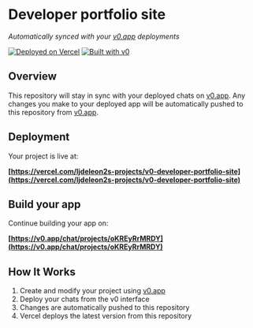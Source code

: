 # Developer portfolio site

*Automatically synced with your [v0.app](https://v0.app) deployments*

[![Deployed on Vercel](https://img.shields.io/badge/Deployed%20on-Vercel-black?style=for-the-badge&logo=vercel)](https://vercel.com/ljdeleon2s-projects/v0-developer-portfolio-site)
[![Built with v0](https://img.shields.io/badge/Built%20with-v0.app-black?style=for-the-badge)](https://v0.app/chat/projects/oKREyRrMRDY)

## Overview

This repository will stay in sync with your deployed chats on [v0.app](https://v0.app).
Any changes you make to your deployed app will be automatically pushed to this repository from [v0.app](https://v0.app).

## Deployment

Your project is live at:

**[https://vercel.com/ljdeleon2s-projects/v0-developer-portfolio-site](https://vercel.com/ljdeleon2s-projects/v0-developer-portfolio-site)**

## Build your app

Continue building your app on:

**[https://v0.app/chat/projects/oKREyRrMRDY](https://v0.app/chat/projects/oKREyRrMRDY)**

## How It Works

1. Create and modify your project using [v0.app](https://v0.app)
2. Deploy your chats from the v0 interface
3. Changes are automatically pushed to this repository
4. Vercel deploys the latest version from this repository